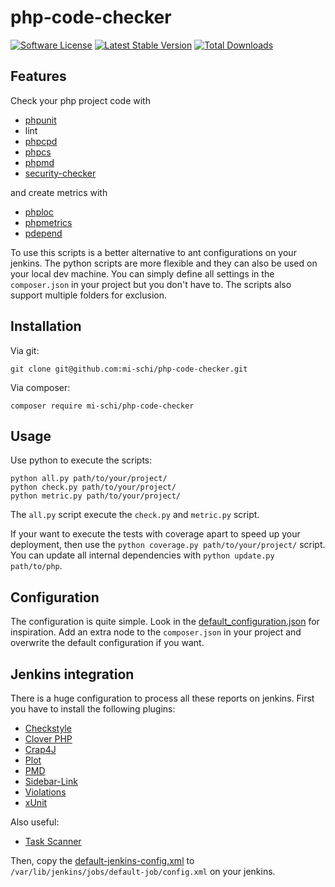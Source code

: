 # php-code-checker

[![Software License](https://img.shields.io/badge/license-MIT-brightgreen.svg)](LICENSE.md)
[![Latest Stable Version](https://poser.pugx.org/mi-schi/php-code-checker/v/stable)](https://packagist.org/packages/mi-schi/php-code-checker)
[![Total Downloads](https://poser.pugx.org/mi-schi/php-code-checker/downloads)](https://packagist.org/packages/mi-schi/php-code-checker)

## Features

Check your php project code with
* [phpunit](https://github.com/sebastianbergmann/phpunit)
* lint
* [phpcpd](https://github.com/sebastianbergmann/phpcpd)
* [phpcs](https://github.com/squizlabs/PHP_CodeSniffer)
* [phpmd](https://github.com/phpmd/phpmd)
* [security-checker](https://github.com/sensiolabs/security-checker)

and create metrics with
* [phploc](https://github.com/sebastianbergmann/phploc)
* [phpmetrics](https://github.com/Halleck45/PhpMetrics)
* [pdepend](https://github.com/pdepend/pdepend)

To use this scripts is a better alternative to ant configurations on your jenkins. The python scripts are more flexible and they can also be used on your local dev machine.
You can simply define all settings in the ```composer.json``` in your project but you don't have to.
The scripts also support multiple folders for exclusion.

## Installation

Via git:

    git clone git@github.com:mi-schi/php-code-checker.git

Via composer:

    composer require mi-schi/php-code-checker

## Usage

Use python to execute the scripts:

    python all.py path/to/your/project/
    python check.py path/to/your/project/
    python metric.py path/to/your/project/

The ```all.py``` script execute the ```check.py``` and ```metric.py``` script.

If your want to execute the tests with coverage apart to speed up your deployment, then use the ```python coverage.py path/to/your/project/``` script.
You can update all internal dependencies with ```python update.py path/to/php```.

## Configuration

The configuration is quite simple. Look in the [default_configuration.json](data/default_configuration.json) for inspiration.
Add an extra node to the ```composer.json``` in your project and overwrite the default configuration if you want.

## Jenkins integration

There is a huge configuration to process all these reports on jenkins. First you have to install the following plugins:

* [Checkstyle](https://wiki.jenkins-ci.org/display/JENKINS/Checkstyle+Plugin)
* [Clover PHP](https://wiki.jenkins-ci.org/display/JENKINS/Clover+PHP+Plugin)
* [Crap4J](https://wiki.jenkins-ci.org/display/JENKINS/Crap4J+Plugin)
* [Plot](https://wiki.jenkins-ci.org/display/JENKINS/Plot+Plugin)
* [PMD](https://wiki.jenkins-ci.org/display/JENKINS/PMD+Plugin)
* [Sidebar-Link](https://wiki.jenkins-ci.org/display/JENKINS/Sidebar-Link+Plugin)
* [Violations](https://wiki.jenkins-ci.org/display/JENKINS/Violations)
* [xUnit](https://wiki.jenkins-ci.org/display/JENKINS/xUnit+Plugin)

Also useful:
* [Task Scanner](https://wiki.jenkins-ci.org/display/JENKINS/Task+Scanner+Plugin)

Then, copy the [default-jenkins-config.xml](data/default-jenkins-config.xml) to ```/var/lib/jenkins/jobs/default-job/config.xml``` on your jenkins.
